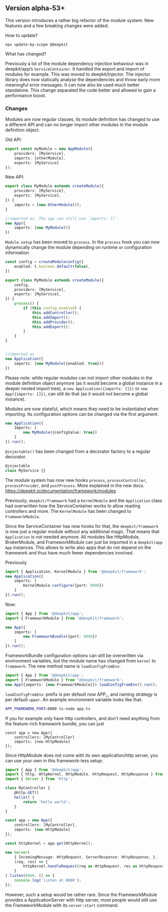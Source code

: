 ## Version alpha-53+

This version introduces a rather big refactor of the module system: New features and a few breaking changes were added.

How to update?

```
npx update-by-scope @deepkit
```

What has changed?

Previously a lot of the module dependency injection behaviour was in deepkit/app’s `ServiceContainer`. 
It handled the export and import of modules for example. This was moved to deepkit/injector. 
The injector library does now statically analyse the dependencies and throw early more meaningful 
error messages. It can now also be used much better standalone. This change separated the code better
and allowed to gain a performance boost.


### Changes

Modules are now regular classes, its module definition has changed to use a different API and can no longer import other
modules in the module definition object.

Old API:

```typescript
export const myModule = new AppModule({
    providers: [MyService],
    imports: [otherModule],
    exports: [MyService]
});
```

New API:

```typescript
export class MyModule extends createModule({
    providers: [MyService],
    exports: [MyService],
}) {
    imports = [new OtherModule()];
}

//imported as. The app can still use `imports: []`.
new App({
    imports: [new MyModule()]
})
```

`Module.setup` has been moved to `process`. In the `process` hook you can now dynamically change the
module depending on runtime or configuration information.

```typescript
const config = createModuleconfig({
    enabled: t.boolean.default(false),
})

export class MyModule extends createModule({
    config,
    providers: [MyService],
    exports: [MyService],
}) {
    process() {
        if (this.config.enabled) {
            this.addController();
            this.addImport();
            this.addProvider();
            this.addExport();
        }
    }
}


//imported as 
new Application({
    imports: [new MyModule({enabled: true})]
})
```

Please note: while regular modules can not import other modules in the module definition object anymore 
(as it would become a global instance in a deeper nested import tree), a `new Application({imports: []})` or `new App({imports: []})`,
can still do that (as it would not become a global instance).

Modules are now stateful, which means they need to be instantiated when importing.
Its configuration options can be changed via the first argument.

```typescript
new Application({
    Imports: [
        new MyModule({configValue: true})
    ]
}).run();
```

`@injectable()` has been changed from a decorator factory to a regular decorator.

```typescript
@injectable
class MyService {}
```


The module system has now new hooks `process`, `processController`, `processProvider`, and `postProcess`.
More explained in the new docs. https://deepkit.io/documentation/framework/modules

Previously, `deepkit/framework` had a `KernelModule` and the `Application` class had overwritten how the ServiceContainer works 
to allow reading controllers and more. The `KernelModule` has been changed to `FrameworkModule`.

Since the ServiceContainer has now hooks for that, the `deepkit/framework` is now just a regular module without any additional magic.
That means that `Application` is not needed anymore. All modules like HttpModule, BrokerModule, and FrameworkModule can just be imported
in a `deepkit/app` `App` instances. This allows to write also apps that do not depend on the framework and thus have 
much fewer dependencies involved.

Previously
```typescript
import { Application, KernelModule } from '@deepkit/framework';
new Application({
    imports: [
        KernelModule.configure({port: 9090})
    ]
}).run();
```

Now:

```typescript
import { App } from '@deepkit/app';
import { FrameworkModule } from '@deepkit/framework';

new App({
    imports: [
        new FrameworkBundle({port: 9090})
    ]
}).run();
```

FrameworkBundle configuration options can still be overwritten via environment variables, but the module name has changed 
from `kernel` to `framework`. The new method name is `loadConfigFromEnv`:

```typescript
import { App } from '@deepkit/app';
import { FrameworkModule } from '@deepkit/framework';
new App({imports: [new FrameworkModule]}).loadConfigFromEnv().run();
```

`loadConfigFromEnv`: prefix is per default now APP_, and naming strategy is per default `upper`. 
An example environment variable looks like that:

```bash
APP_FRAMEWORK_PORT=8080 ts-node app.ts
```

If you for example only have http controllers, and don't need anything from the feature-rich framework bundle, you can just

```
const app = new App({
    controllers: [MyController]
    imports: [new HttpModule]
});
```

Since HttpModule does not come with its own application/http server, you can use your own in this framework-less setup:

```typescript
import { App } from '@deepkit/app';
import { http, HttpKernel, HttpModule, HttpRequest, HttpResponse } from '@deepkit/http';
import { Server } from 'http';

class MyController {
    @http.GET()
    hello() {
        return 'hello world';
    }
}

const app = new App({
    controllers: [MyController],
    imports: [new HttpModule]
});

const httpKernel = app.get(HttpKernel);

new Server(
    { IncomingMessage: HttpRequest, ServerResponse: HttpResponse, },
    (req, res) => {
        httpKernel.handleRequest(req as HttpRequest, res as HttpResponse);
    }
).listen(8080, () => {
    console.log('listen at 8080');
});
```

However, such a setup would be rather rare. Since the FrameworkModule provides a ApplicationServer with http server, 
most people would still use the FrameworkModule with its `server:start` command.
